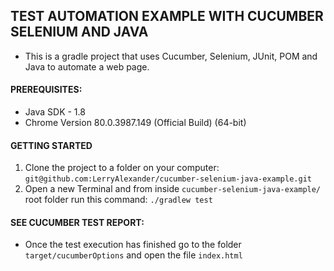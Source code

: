 ## TEST AUTOMATION EXAMPLE WITH CUCUMBER SELENIUM AND JAVA
- This is a gradle project that uses Cucumber, Selenium, JUnit, POM and Java to automate a web page.

#### PREREQUISITES:
* Java SDK - 1.8
* Chrome Version 80.0.3987.149 (Official Build) (64-bit)

#### GETTING STARTED
1) Clone the project to a folder on your computer: `git@github.com:LerryAlexander/cucumber-selenium-java-example.git` 
2) Open a new Terminal and from inside `cucumber-selenium-java-example/` root folder run this command: `./gradlew test`

#### SEE CUCUMBER TEST REPORT:
- Once the test execution has finished go to the folder `target/cucumberOptions` and open the file `index.html` 
